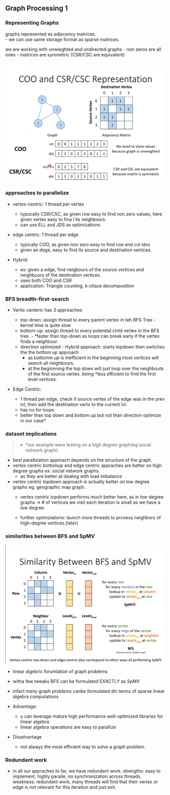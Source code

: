## Graph Processing 1

### Representing Graphs
graphs represented as adjecency matrices.\
    - we can use same storage format as sparse matrices.

we are working with unwieghted and undirected graphs
    - non zeros are all ones
    - matrices are symmetric (CSR/CSC are equivalent)

![alt text](coo_csr_representatoin.png)

### approaches to parallelize
- vertex-centric: 1 thread per vertex
    - typucally CSR/CSC, as given row easy to find non zero values, here given vertex easy to fina l its neighbours.
    - can use ELL and JDS as optimizations

- edge centric: 1 thread per edge
    - typically COO, as given non zero easy to find row and col idxs
    - given an dege, easy to find its source and destination vertices.

 - Hybrid:
    - ex: given a edge, find neigbours of the source vertices and neighbuors of the destination vertices.
    - uses both COO and CSR
    - application: Triangle counting, k-clique decomposition
 
### BFS breadth-first-search
- Vertix centeric has 3 approaches
    - top-down: assign thread to every parent vertex in teh BFS Tree - kernel time is quite slow
    - bottom-up: assign thread to every potential child vertex in the BFS tree. - *faster than top-down as loops can break early if the vertex finds a neighbour.
    - direction optimized - Hybrid approach: starts topdown then switches the the bottom up approach
        - as bottomm up is inefficient in the beginning most vertices will search all neighbours.
        - at the beginnning the top down will just loop over the neighbouts of the first source vertex. being *less efficient to find the first level vertices.

- Edge Centric:
    - 1 thread per edge, check if source vertex of the edge was in the prev lvl, then add the destination vertx to the current lvl.
    - has no for loops
    - better than top down and bottom up but not than direction optimize in our case*.

### dataset implications
> - *our example were testing on a high degree graph(eg social network graph).
- best parallization approach depends on the structure of the graph.
- vertex centric bottomup and edge centric appraches are better on high degree graphs ex: social network graphs.
    - as they are better at dealing with load imbalance
- vertex centric topdown approach is actually better on low degree graphs eg. geographic map graph.
    - vertex centric topdown performs much better here, as in low degree graphs -> # of vertices we visit each iteration is small as we have a low degree.

    - further optimziations: launch more threads to prcoess neighbors of high-degree vertices.(later)


### similarities between BFS and SpMV

 ![alt text](similarities.png)

 - linear algebric forumlation of graph problems
 - witha few tweaks BFS can be formulated EXACTLY as SpMV
 - infact many graph problems canbe formulated din terms of sparse linear algebra computations

- Advantage:
    - u can leverage mature high performance well-optimized libraries for linear algebra.
    - linear algebra operations are easy to parallize
- Disadvantage
    - not always the most efficient way to solve a graph problem.

### Redundant work
- in all our appraches to far, we have redundant work.
strengths: easy to implement, highly paralle, no synchronization across threads.\
weakness: redundant work, many threads will find that their vertex or edge is not relevant for this iteration and just exit.




    

